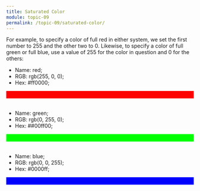 ```yaml
---
title: Saturated Color
module: topic-09
permalink: /topic-09/saturated-color/
---
```


<div class="divider-heading"></div>

For example, to specify a color of full red in either system, we set the first number to 255 and the other two to 0. Likewise, to specify a color of full green or full blue, use a value of 255 for the color in question and 0 for the others:

- Name: red;
- RGB: rgb(255, 0, 0);
- Hex: #ff0000;

<div width="100%" height="20px"
    style="background-color:rgb(255, 0, 0);padding:10px;">
</div>

<br />

- Name: green;
- RGB: rgb(0, 255, 0);
- Hex: ##00ff00;

<div width="50%" height="20px"
    style="background-color:rgb(0, 255, 0);padding:10px;">
</div>

<br />

- Name: blue;
- RGB: rgb(0, 0, 255);
- Hex: #0000ff;

<div width="50%" height="20px"
    style="background-color:rgb(0, 0, 255);padding:10px;">
</div>

<br />
